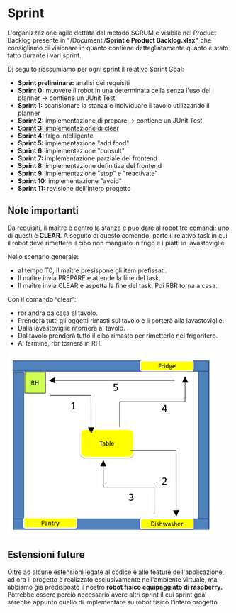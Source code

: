 # Sprint

L'organizzazione agile dettata dal metodo SCRUM è visibile nel Product Backlog presente in "/Documenti/**Sprint e Product Backlog.xlsx"**
che consigliamo di visionare in quanto contiene dettagliatamente quanto è stato fatto durante i vari sprint.

Di seguito riassumiamo per ogni sprint il relativo Sprint Goal:
- **Sprint preliminare:** analisi dei requisiti
- **Sprint 0:** muovere il robot in una determinata cella senza l'uso del planner  &rarr; contiene un JUnit Test
- **Sprint 1:** scansionare la stanza e individuare il tavolo utilizzando il planner
- **Sprint 2:** implementazione di prepare  &rarr; contiene un JUnit Test
- <ins>**Sprint 3:** implementazione di clear </ins> 
- **Sprint 4:** frigo intelligente
- **Sprint 5:** implementazione "add food"
- **Sprint 6:** implementazione "consult"
- **Sprint 7:** implementazione parziale del frontend
- **Sprint 8:** implementazione definitiva del frontend
- **Sprint 9:** implementazione "stop" e "reactivate"
- **Sprint 10:** implementazione "avoid"
- **Sprint 11:** revisione dell'intero progetto

## Note importanti
Da requisiti, il maître è dentro la stanza e può dare al robot tre comandi: uno di questi è **CLEAR**. A seguito di questo comando, parte il relativo task in cui il robot deve rimettere il cibo non mangiato in frigo e i piatti in lavastoviglie. 

Nello scenario generale:
-	al tempo T0, il maître presispone gli item prefissati.
-	Il maître invia PREPARE e attende la fine del task.
-	Il maître invia CLEAR e aspetta la fine del task. Poi RBR torna a casa.

Con il comando “clear”:
* rbr andrà da casa al tavolo.
* Prenderà tutti gli oggetti rimasti sul tavolo e li porterà alla lavastoviglie.
* Dalla lavastoviglie ritornerà al tavolo.
* Dal tavolo prenderà tutto il cibo rimasto per rimetterlo nel frigorifero.
* Al termine, rbr tornerà in RH.

![clear](./userDocs/clear.png)

## Estensioni future

Oltre ad alcune estensioni legate al codice e alle feature dell'applicazione, ad ora il progetto è realizzato esclusivamente nell'ambiente virtuale, ma abbiamo già predisposto il nostro **robot fisico equipaggiato di raspberry.**
Potrebbe essere perciò necessario avere altri sprint il cui sprint goal sarebbe appunto quello di implementare su robot fisico l'intero progetto.

